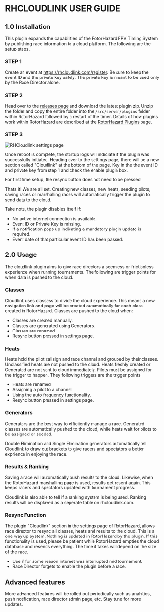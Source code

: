 # RHCLOUDLINK USER GUIDE

## 1.0 Installation 

This plugin expands the capabilities of the RotorHazard FPV Timing System by publishing race information to a cloud platform. The following are the setup steps. 

### STEP 1

Create an event at https://rhcloudlink.com/register. Be sure to keep the event ID and the private key safely. The private key is meant to be used only by the Race Director alone. 

### STEP 2

Head over to the [releases page](https://github.com/vikibaarathi/RHCloudlink-plugin/releases) and download the latest plugin zip. Unzip the folder and copy the entire folder into the `/src/server/plugins` folder within RotorHazard followed by a restart of the timer. Details of how plugins work within RotorHazard are described at the [RotorHazard Plugins](https://github.com/RotorHazard/RotorHazard/blob/v4.0.0/doc/Plugins.md) page.

### STEP 3

![RHCloudlink settings page](https://rh-cloud-link-frontend-2023.s3.ap-southeast-1.amazonaws.com/rhcloudlink-settings-page.png)

Once reboot is complete, the startup logs will indiciate if the plugin was successfully initiated. Heading over to the settings page, there will be a new section called "Cloudlink" at the bottom of the page. Key in the the event ID and private key from step 1 and check the enable plugin box. 

For first time setup, the resync button does not need to be pressed. 

Thats it! We are all set. Creating new classes, new heats, seeding pilots, saving races or marshalling races will automatically trigger the plugin to send data to the cloud. 

Take note, the plugin disables itself if:
* No active internet connection is available.
* Event ID or Private Key is missing.
* If a notification pops up indicating a mandatory plugin update is required.
* Event date of that particular event ID has been passed. 

## 2.0 Usage 

The cloudlink plugin aims to give race directors a seemless or frictionless experience when running tournaments. The following are trigger points for when data is pushed to the cloud.

### Classes

Cloudlink uses classess to divide the cloud experience. This means a new navigation link and page will be created automatically for each class created in RotorHazard. Classes are pushed to the cloud when:

* Classes are created manually.
* Classes are generated using Generators.
* Classes are renamed.
* Resync button pressed in settings page. 

### Heats

Heats hold the pilot callsign and race channel and grouped by their classes. Unclassified heats are not pushed to the cloud. Heats freshly created or Generated are not sent to cloud immediately. Pilots must be assigned for the trigger to happen. They following triggers are the trigger points:

* Heats are renamed
* Assigning a pilot to a channel
* Using the auto frequency functionality. 
* Resync button pressed in settings page. 

### Generators

Generators are the best way to efficiiently manage a race. Generated classes are automatically pushed to the cloud, while heats wait for pilots to be assigned or seeded. 

Double Elimination and Single Elimination generators automatically tell Cloudlink to draw out brackets to give racers and spectators a better exprience in enjoying the race. 

### Results & Ranking

Saving a race will automatically push results to the cloud. Likewise, when the RotorHazard marshalling page is used, results get resent again. This keeps racers and spectators updated with tournament progress. 

Cloudlink is also able to tell if a ranking system is being used. Ranking results will be displayed as a seperate table on rhcloudlink.com.

### Resync Function

The plugin "Cloudlink" section in the settings page of RotorHazard, allows race director to resync all classes, heats and results to the cloud. This is a one way up system. Nothing is updated in RotorHazard by the plugin. If this functionality is used, please be patient while RotorHazard empties the cloud database and resends everything. The time it takes will depend on the size of the race. 

* Use if for some reason internet was interrupted mid tournament.
* Race Director forgets to enable the plugin before a race.

## Advanced features

More advanced features will be rolled out periodically such as analytics, push notification, race director admin page, etc. Stay tune for more updates. 